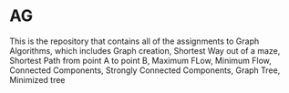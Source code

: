 # AG

This is the repository that contains all of the assignments to Graph Algorithms, which includes Graph creation, Shortest Way out of a maze, 
Shortest Path from point A to point B, Maximum FLow, Minimum Flow, Connected Components, Strongly Connected Components, Graph Tree, Minimized tree
